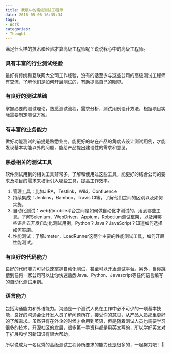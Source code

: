 ```yaml
---
title: 我眼中的高级测试工程师
date: 2018-05-06 16:35:34
tags: 
- Work
categories: 
- Thought
---
```


满足什么样的技术和经验才算高级工程师呢？说说我心中的高级工程师。

### 具有丰富的行业测试经验

最好有传统和互联网大公司工作经验，没有的话至少与这些公司的高级测试工程师有交流，了解他们是如何开展测试的，有助提高自己的眼界。

### 有良好的测试基础

掌握必要的测试理论，熟悉测试流程，需求分析，测试用例设计方法，根据项目实际需要制定测试方案。

### 有丰富的业务能力

做好功能测试的前提是熟悉业务，能更好的站在产品的角度去设计测试用例，才能发现基本功能以外的问题，能给产品提出建设性的需求和意见。

### 熟悉相关的测试工具

软件测试用到的相关工具非常多，了解和使用过这些工具，能更好的结合公司的要求及项目的需求来权衡引入哪些工具，提高工作效率。

1. 管理工具：比如JIRA，Testlink，Wiki，Confluence
2. 持续集成：Jenkins，Bamboo，Travis CI等，了解他们之间的区别以及如何实施。
3. 自动化测试：web和mobile平台之间是如何做自动化才测试的，用到哪些工具。了解Selenium，WebDriver，Appium，Robotium测试框架，以及用哪些语言去开发自动化测试用例，Python？Java？JavaScript？知道如何选择如何实施。
4. 性能测试：了解Jmeter，LoadRunner这两个主要的性能测试工具，如何开展性能测试。

### 有良好的代码能力

良好的代码能力可以快速掌握自动化测试，甚至可以开发测试平台。另外，当你跳槽到任何一家公司可以让你快速熟悉Java、Python、Javascript等任何语言编写的自动化测试用例。

### 语言能力

包括沟通能力和外语能力。沟通是一个测试人员在工作中必不可少的一项基本技能，良好的沟通会让开发人员了解问题所在，接受你的意见，从产品人员那里更好的了解需求。虽然只有在外企的时候才会用到英语，但是随着测试人员也需要学习很多的技术，开源社区的发展，很多第一手资料都是用英文写的，所以学好英文对于扩展和学习新知识有很大帮助。

所以说成为一名优秀的高级测试工程师所要求的能力还是很多的，一起努力吧！💪
